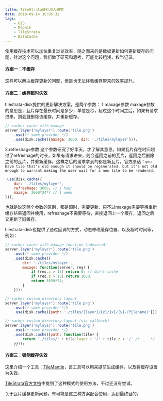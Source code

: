 ```yaml
---
title: TileStrata缓存深入研究
date: 2018-09-14 16:06:32
tags: 
	- GIS
	- Mapnik
	- TileStrata
	- DataCache
---
```


使用缓存技术可以加快重复浏览效率，随之而来的是数据更新如何更新缓存的问题，针对这个问题，我们做了研究和思考，可能比较粗浅，权当记录。

#### 方案一：不缓存

这样可以解决缓存更新的问题，但是也无法体验缓存带来的效率提升。

#### 方案二：缓存超时失效

tilestrata-disk提供的更新解决方案，是两个参数：
1.maxage参数
maxage参数的意思是，瓦片存在最长时间是多少，单位是秒，超过这个时间之后，如果有请求进来，则会就删除该缓存，并重新缓存。
```javascript
// cache: cache with maxage
server.layer('mylayer').route('tile.png')
    .use(/* some provider */)
    .use(disk.cache({maxage: 3600, dir: './tiles/mylayer'}));
```
2.refreshage参数
这个参数研究了好半天，才了解其意思。如果瓦片存在时间超过了refreshage的时长，如果有请求进来，则会返回之前的瓦片，返回之后删除之前的瓦片，并重新缓存，这样之后的请求拿到的都是新瓦片。官方原话：`you have tile that's old enough it should be regenerated, but it's not old enough to warrant making the user wait for a new tile to be rendered.`

```javascript
.use(disk.cache({
    dir: './tiles/mylayer',
    refreshage: 3600, // 1 hour
    maxage: 3600*24*7 // 1 week
}));
```

也就是说这两个参数的区别，都是超时，需要更新，只不过maxage需要等待重新缓存结果返回并使用，refreshage不需要等待，直接返回上一个缓存，返回之后又更新了旧缓存。

tilestrata-disk也提供了通过回调的方式，动态修改缓存位置、以及超时时间等，例如：
```javascript
// cache: cache with maxage function (advanced)
server.layer('mylayer').route('tile.png')
    .use(/* some provider */)
    .use(disk.cache({
        dir: './tiles/mylayer',
        maxage: function(server, req) {
            if (req.z > 15) return 0; // don't cache
            if (req.z > 13) return 3600;
            return 3600*24;
        }
    }));

// cache: custom directory layout
server.layer('mylayer').route('tile.png')
    .use(/* some provider */)
    .use(disk.cache({path: './tiles/{layer}/{z}/{x}/{y}-{filename}'}));

// cache: custom directory layout (via callback)
server.layer('mylayer').route('tile.png')
    .use(/* some provider */)
    .use(disk.cache({path: function(tile) {
        return './tiles/' + tile.layer + '/' + tile.z + '/' /* ... */
    }}));
```

#### 方案三：强制缓存失效
这里介绍一个工具：[TileMantle](https://github.com/naturalatlas/tilemantle)，该工具可以用来提前生成缓存，以及将缓存设置为失效。

[TileStrata官方文档](https://github.com/naturalatlas/tilestrata#rebuilding-the-tile-cache)中提到了这种模式的使用方法，不过还没有尝试。




关于瓦片缓存更新问题，有可能是这三种方案配合使用，达到最终目的。